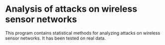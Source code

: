 # Analysis of attacks on wireless sensor networks
This program contains statistical methods for analyzing attacks on wireless sensor networks. It has been tested on real data.
